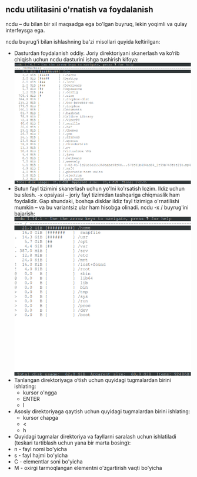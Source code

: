 ## ncdu utilitasini o'rnatish va foydalanish
ncdu – du bilan bir xil maqsadga ega bo'lgan buyruq, lekin yoqimli va qulay interfeysga ega.

ncdu buyrug'i bilan ishlashning ba'zi misollari quyida keltirilgan:
- Dasturdan foydalanish oddiy. Joriy direktoriyani skanerlash va ko‘rib chiqish uchun ncdu dasturini ishga tushirish kifoya: \
    <img src="../misc/images/ncdu1.png" alt="ncdu1" width="500"/>
- Butun fayl tizimini skanerlash uchun yo'lni ko'rsatish lozim. Ildiz uchun bu slesh. -x opsiyasi – joriy fayl tizimidan tashqariga chiqmaslik ham foydalidir. Gap shundaki, boshqa disklar ildiz fayl tizimiga o'rnatilishi mumkin – va bu variantsiz ular ham hisobga olinadi. ncdu -x / buyrug'ini bajarish: \
    <img src="../misc/images/ncdu2.png" alt="ncdu2" width="500"/>
- Tanlangan direktoriyaga o‘tish uchun quyidagi tugmalardan birini ishlating:
    - kursor o'ngga
    - ENTER 
    - l
- Asosiy direktoriyaga qaytish uchun quyidagi tugmalardan birini ishlating:
    - kursor chapga
    - <
    - h
- Quyidagi tugmalar direktoriya va fayllarni saralash uchun ishlatiladi (teskari tartiblash uchun yana bir marta bosing):
- n - fayl nomi bo'yicha
- s - fayl hajmi bo'yicha
- C - elementlar soni bo'yicha
- M - oxirgi tarmoqlangan elementni o'zgartirish vaqti bo'yicha
